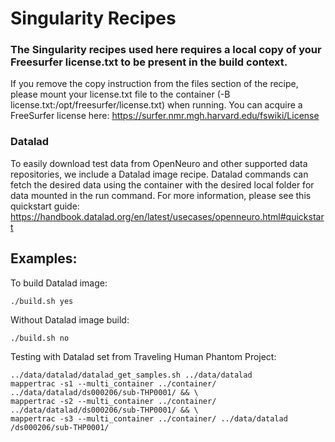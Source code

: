 # Singularity Recipes

### The Singularity recipes used here requires a local copy of your Freesurfer license.txt to be present in the build context.
If you remove the copy instruction from the files section of the recipe, please mount your license.txt file to the container (-B license.txt:/opt/freesurfer/license.txt) when running. You can acquire a FreeSurfer license here: https://surfer.nmr.mgh.harvard.edu/fswiki/License

### Datalad
To easily download test data from OpenNeuro and other supported data repositories, we include a Datalad image recipe. Datalad commands can fetch the desired data using the container with the desired local folder for data mounted in the run command. For more information, please see this quickstart guide: https://handbook.datalad.org/en/latest/usecases/openneuro.html#quickstart

## Examples:

To build Datalad image:

```./build.sh yes```

Without Datalad image build:

```./build.sh no```

Testing with Datalad set from Traveling Human Phantom Project:
```
../data/datalad/datalad_get_samples.sh ../data/datalad
mappertrac -s1 --multi_container ../container/ ../data/datalad/ds000206/sub-THP0001/ && \
mappertrac -s2 --multi_container ../container/ ../data/datalad/ds000206/sub-THP0001/ && \
mappertrac -s3 --multi_container ../container/ ../data/datalad /ds000206/sub-THP0001/
```
